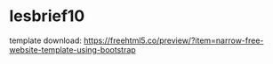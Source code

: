 # lesbrief10

template download:
https://freehtml5.co/preview/?item=narrow-free-website-template-using-bootstrap
